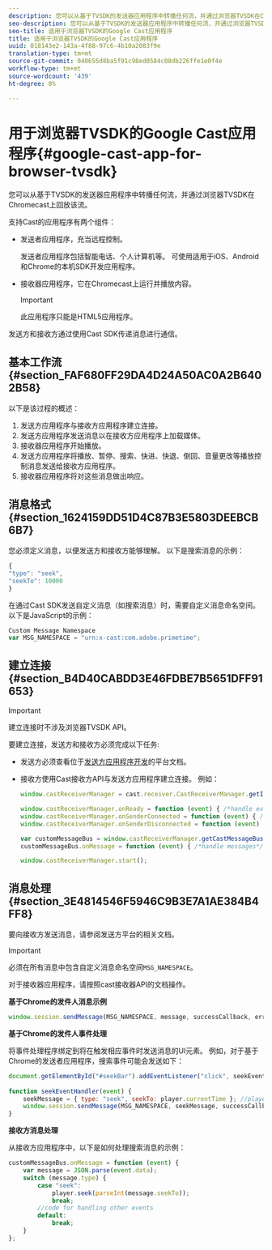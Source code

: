 ```yaml
---
description: 您可以从基于TVSDK的发送器应用程序中转播任何流，并通过浏览器TVSDK在Chromecast上回放该流。
seo-description: 您可以从基于TVSDK的发送器应用程序中转播任何流，并通过浏览器TVSDK在Chromecast上回放该流。
seo-title: 适用于浏览器TVSDK的Google Cast应用程序
title: 适用于浏览器TVSDK的Google Cast应用程序
uuid: 018143e2-143a-4f88-97c6-4b10a2083f9e
translation-type: tm+mt
source-git-commit: 040655d8ba5f91c98ed0584c08db226ffe1e0f4e
workflow-type: tm+mt
source-wordcount: '439'
ht-degree: 0%

---
```



# 用于浏览器TVSDK的Google Cast应用程序{#google-cast-app-for-browser-tvsdk}

您可以从基于TVSDK的发送器应用程序中转播任何流，并通过浏览器TVSDK在Chromecast上回放该流。

<!--<a id="section_87CE5D6D46F0439EB6E63A742D6DD9C8"></a>-->

支持Cast的应用程序有两个组件：

* 发送者应用程序，充当远程控制。

   发送者应用程序包括智能电话、个人计算机等。 可使用适用于iOS、Android和Chrome的本机SDK开发应用程序。
* 接收器应用程序，它在Chromecast上运行并播放内容。

   >[!IMPORTANT]
   >
   >此应用程序只能是HTML5应用程序。

发送方和接收方通过使用Cast SDK传递消息进行通信。

## 基本工作流{#section_FAF680FF29DA4D24A50AC0A2B6402B58}

以下是该过程的概述：

1. 发送方应用程序与接收方应用程序建立连接。
1. 发送方应用程序发送消息以在接收方应用程序上加载媒体。
1. 接收器应用程序开始播放。
1. 发送方应用程序将播放、暂停、搜索、快进、快退、倒回、音量更改等播放控制消息发送给接收方应用程序。
1. 接收器应用程序将对这些消息做出响应。

## 消息格式{#section_1624159DD51D4C87B3E5803DEEBCB6B7}

您必须定义消息，以便发送方和接收方能够理解。 以下是搜索消息的示例：

```js
{ 
"type": "seek", 
"seekTo": 10000 
} 
```

在通过Cast SDK发送自定义消息（如搜索消息）时，需要自定义消息命名空间。 以下是JavaScript的示例：

```js
Custom Message Namespace 
var MSG_NAMESPACE = "urn:x-cast:com.adobe.primetime"; 
```

## 建立连接{#section_B4D40CABDD3E46FDBE7B5651DFF91653}

>[!IMPORTANT]
>
>建立连接时不涉及浏览器TVSDK API。

要建立连接，发送方和接收方必须完成以下任务:

* 发送方必须查看位于[发送方应用程序开发](https://developers.google.com/cast/docs/sender_apps)的平台文档。
* 接收方使用Cast接收方API与发送方应用程序建立连接。 例如：

   ```js
   window.castReceiverManager = cast.receiver.CastReceiverManager.getInstance(); 
   
   window.castReceiverManager.onReady = function (event) { /*handle event*/ }; 
   window.castReceiverManager.onSenderConnected = function (event) { /*handle event*/ }; 
   window.castReceiverManager.onSenderDisconnected = function (event) { /*handle event*/ }; 
   
   var customMessageBus = window.castReceiverManager.getCastMessageBus(MSG_NAMESPACE); 
   customMessageBus.onMessage = function (event) { /*handle messages*/ }; 
   
   window.castReceiverManager.start(); 
   ```

## 消息处理{#section_3E4814546F5946C9B3E7A1AE384B4FF8}

要向接收方发送消息，请参阅发送方平台的相关文档。

>[!IMPORTANT]
>
>必须在所有消息中包含自定义消息命名空间`MSG_NAMESPACE`。

对于接收器应用程序，请按照cast接收器API的文档操作。

**基于Chrome的发件人消息示例**

```js
window.session.sendMessage(MSG_NAMESPACE, message, successCallback, errorCallback); //https://developers.google.com/cast/docs/reference/chrome/chrome.cast.Session#sendMessage
```

**基于Chrome的发件人事件处理**

将事件处理程序绑定到将在触发相应事件时发送消息的UI元素。 例如，对于基于Chrome的发送者应用程序，搜索事件可能会发送如下：

```js
document.getElementById("#seekBar").addEventListener("click", seekEventHandler); 
   
function seekEventHandler(event) { 
    seekMessage = { type: "seek", seekTo: player.currentTime }; //player is an instance of AdobePSDK.MediaPlayer 
    window.session.sendMessage(MSG_NAMESPACE, seekMessage, successCallback, errorCallback); 
} 
```

**接收方消息处理**

从接收方应用程序中，以下是如何处理搜索消息的示例：

```js
customMessageBus.onMessage = function (event) { 
    var message = JSON.parse(event.data); 
    switch (message.type) { 
        case "seek":  
            player.seek(parseInt(message.seekTo)); 
            break; 
        //code for handling other events 
        default:  
            break; 
    } 
}; 
```

